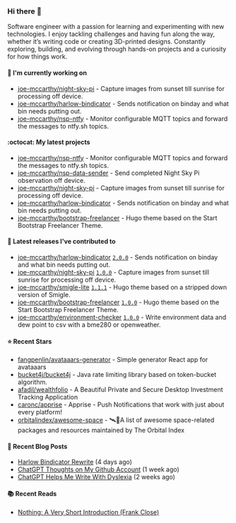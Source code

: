 ### Hi there :wave:

Software engineer with a passion for learning and experimenting with new technologies. I enjoy tackling challenges and having fun along the way, whether it’s writing code or creating 3D-printed designs. Constantly exploring, building, and evolving through hands-on projects and a curiosity for how things work.

#### :construction_worker: I'm currently working on

- [joe-mccarthy/night-sky-pi](https://github.com/joe-mccarthy/night-sky-pi) - Capture images from sunset till sunrise for processing off device.
- [joe-mccarthy/harlow-bindicator](https://github.com/joe-mccarthy/harlow-bindicator) - Sends notification on binday and what bin needs putting out.
- [joe-mccarthy/nsp-ntfy](https://github.com/joe-mccarthy/nsp-ntfy) - Monitor configurable MQTT topics and forward the messages to ntfy.sh topics.

#### :octocat: My latest projects

- [joe-mccarthy/nsp-ntfy](https://github.com/joe-mccarthy/nsp-ntfy) - Monitor configurable MQTT topics and forward the messages to ntfy.sh topics.
- [joe-mccarthy/nsp-data-sender](https://github.com/joe-mccarthy/nsp-data-sender) - Send completed Night Sky Pi observation off device.
- [joe-mccarthy/night-sky-pi](https://github.com/joe-mccarthy/night-sky-pi) - Capture images from sunset till sunrise for processing off device.
- [joe-mccarthy/harlow-bindicator](https://github.com/joe-mccarthy/harlow-bindicator) - Sends notification on binday and what bin needs putting out.
- [joe-mccarthy/bootstrap-freelancer](https://github.com/joe-mccarthy/bootstrap-freelancer) - Hugo theme based on the Start Bootstrap Freelancer Theme.

#### :rocket: Latest releases I've contributed to

- [joe-mccarthy/harlow-bindicator](https://github.com/joe-mccarthy/harlow-bindicator) [`2.0.0`](https://github.com/joe-mccarthy/harlow-bindicator/releases/tag/2.0.0) - Sends notification on binday and what bin needs putting out.
- [joe-mccarthy/night-sky-pi](https://github.com/joe-mccarthy/night-sky-pi) [`1.0.0`](https://github.com/joe-mccarthy/night-sky-pi/releases/tag/1.0.0) - Capture images from sunset till sunrise for processing off device.
- [joe-mccarthy/smigle-lite](https://github.com/joe-mccarthy/smigle-lite) [`1.1.1`](https://github.com/joe-mccarthy/smigle-lite/releases/tag/1.1.1) - Hugo theme based on a stripped down version of Smigle.
- [joe-mccarthy/bootstrap-freelancer](https://github.com/joe-mccarthy/bootstrap-freelancer) [`1.0.0`](https://github.com/joe-mccarthy/bootstrap-freelancer/releases/tag/1.0.0) - Hugo theme based on the Start Bootstrap Freelancer Theme.
- [joe-mccarthy/environment-checker](https://github.com/joe-mccarthy/environment-checker) [`1.0.0`](https://github.com/joe-mccarthy/environment-checker/releases/tag/1.0.0) - Write environment data and dew point to csv with a bme280 or openweather.

#### :star: Recent Stars

- [fangpenlin/avataaars-generator](https://github.com/fangpenlin/avataaars-generator) - Simple generator React app for avataaars
- [bucket4j/bucket4j](https://github.com/bucket4j/bucket4j) - Java rate limiting library based on token-bucket algorithm.
- [afadil/wealthfolio](https://github.com/afadil/wealthfolio) - A Beautiful Private and Secure Desktop Investment Tracking Application
- [caronc/apprise](https://github.com/caronc/apprise) - Apprise - Push Notifications that work with just about every platform!
- [orbitalindex/awesome-space](https://github.com/orbitalindex/awesome-space) - 🛰️🚀A list of awesome space-related packages and resources maintained by The Orbital Index

#### :loudspeaker: Recent Blog Posts

- [Harlow Bindicator Rewrite](https://joe-mccarthy.github.io/simplifying-bindicator-rewrite/) (4 days ago)
- [ChatGPT Thoughts on My Github Account](https://joe-mccarthy.github.io/github-account-thoughts-chatgpt-24-09/) (1 week ago)
- [ChatGPT Helps Me Write With Dyslexia](https://joe-mccarthy.github.io/dyslexia-and-chatgpt/) (2 weeks ago)

#### :books: Recent Reads

- [Nothing: A Very Short Introduction (Frank Close)](https://www.amazon.co.uk/Nothing-Very-Short-Introduction-Introductions/dp/0199225869)
